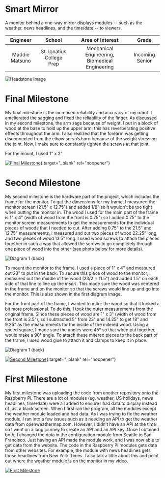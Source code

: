 ﻿# Smart Mirror
A monitor behind a one-way mirror displays modules -- such as the weather, news headlines, and the time/date -- to viewers.

| **Engineer** | **School** | **Area of Interest** | **Grade** |
|:--:|:--:|:--:|:--:|
| Maddie Matsuno | St. Ignatius College Prep | Mechanical Engineering, Biomedical Engineering | Incoming Senior

![Headstone Image](https://lh3.googleusercontent.com/pw/AM-JKLXNNEexJZXG0rhzkDKlTjmvRZy62tt_CoucRyaxNVbtEX8kDW6X9k_o2XmoF_nm-rvpAFmIHcPhf4AWfw8bw5wHvXVqkbz9FFz6AR6FgStcOLv2v2vO7t98qGfFoYlblkWpPytVqtL1oaAsK2RSrZc=s1386-no?authuser=0)
  
# Final Milestone
My final milestone is the increased reliability and accuracy of my robot. I ameliorated the sagging and fixed the reliability of the finger. As discussed in my second milestone, the arm sags because of weight. I put in a block of wood at the base to hold up the upper arm; this has reverberating positive effects throughout the arm. I also realized that the forearm was getting disconnected from the elbow servo’s horn because of the weight stress on the joint. Now, I make sure to constantly tighten the screws at that joint. 

For the mount, I used 1" x 2"

[![Final Milestone](https://res.cloudinary.com/marcomontalbano/image/upload/v1612573869/video_to_markdown/images/youtube--F7M7imOVGug-c05b58ac6eb4c4700831b2b3070cd403.jpg )](https://www.youtube.com/watch?v=F7M7imOVGug&feature=emb_logo "Final Milestone"){:target="_blank" rel="noopener"}

# Second Milestone
My second milestone is the hardware part of the project, which includes the frame for the monitor. To get the dimensions for my frame, I measured the monitor screen (21.5" x 12.75") and added 1/8" so it wouldn't be too tight when putting the monitor in. The wood I used for the main part of the frame is 1" x 4" (width of wood from the front is 0.75") so I added 0.75" to the monitor screen measurements to get the measurements for the individual pieces of woods that I needed to cut. After adding 0.75" to the 21.5" and 12.75" measurements, I measured and cut two pieces of wood 22.25" long, and two pieces of wood 13.5" long. I used wood screws to attach the pieces together in such a way that allowed the screws to go completely through one piece of wood into the other (see photo below for more details). 

![Diagram 1 (back)](https://lh3.googleusercontent.com/2FNrgtz5zVKCyi3yJ1wppvncWtxPZHoBCbG0u0IBIXcE73N-HhdCV1YzImtjs-QIJ7jUqZG9M24SSyzC5yOfEwo4-N9jLbcNRmvstZNZYrGKWCRkWs0RIw11kXjjrdnqmaHs9cxoNEI5GPube13nqial3uLDDdGpokErm307oB8MzdSjC2db4-FGpAvZn03DuReCP6w9xT00XqKhABnB4KhdrV4W_ZJxSwfU8Fp_yZAc7WVeb2dha03aOh5vnFMTjV8q_TXzonZV1esPdlOyECTtt43Zqh-BORoxQcVdyuvhuIR4Az6mM4r4OouPXpEuVvASANo1j0v9OofLzUeie0TVJ-vzt5ZZiY_GDtMv7QObnZMgZPtSGFYnPBi9_cz5Df2ZDlTe4Sm0JnV-9BlIkxm5d_U3sqW3J1H8nvNw9eR-8nCJsZBbVb2rK_xbCr2-RvbKviMIHdlysy2N63AEMfZGhX_4f7Um_TwPX3U2SaalHOO92wkeyTHjMHnxyF23XAmTCNp_bCR1Vm-nDZapSwFya9JQ4PyJgsw0_XC-IuKMvqGrcas8Ys52sWn_R_bsAyy-wdaqk-K_Q_sb9ca3FiRd1bfbHDIjvi6rPPcIiZ3sflyXcR4o06Lv0Y3KKl1Ge2FXqkwQv0cDIR5_0vfrzhH8io6ovp8_fnSXfg3_PEygBbaIz_B-NhRODbzUhrGz-bcCD9qTJEsINzwhOcVgXuPcME5LHPXDyGF9gc11dG62YkingQMs2i1sZgfNsS26KpqONG9VmnZdKC12KncozeskkbitV9tcfXQZG98nkG_LTVCHF8l9WHqEpdVZdmbjkLJWw1RXl2CX2rflUNyrjzY5vd62bFRQ3CpMntxVtLTTe7Uklm0wLgbVq7V-4Suvy7aT9F6gw0ZjVxnFnxJ71_KZMUiqK2-7M8hCs0I3nIpvy2cNjAwts7zFLhCmaaUAcPY21WHfwMu9BHs6YCU6QygYXOb07R99vrFWtGxX_-uI3LZjatldHb6e=w1445-h1339-no?authuser=4)

To mount the monitor to the frame, I used a piece of 1" x 4" and measured out 23" to put in the back. To secure this piece of wood to the monitor, I measured out the middle of the wood (23/2 = 11.5") and added 1.5" on each side of that line to line up the *insert*. This made sure the wood was centered in the frame and on the monitor so that the screws would line up and go into the monitor. This is also shown in the first diagram image.

For the front part of the frame, I wanted to miter the wood so that it looked a bit more professional. To do this, I took the outer measurements from the original frame. Since these pieces of wood are 1" x 3" (width of wood from the front is 2.5"), so I subtracted 5" from 23" and 14.25" to get 18" and 9.25" as the measurements for the inside of the mitered wood. Using a speed square, I made sure the angles were 45° so that when put together, would make a 90° angle. To attach these mitered pieces to the back part of the frame, I used wood glue to attach it and clamps to keep it in place. 

![Diagram 1 (back)](https://lh3.googleusercontent.com/1F2GlttfbSCnqxOf0OM4c2oApGgWRd1FnWdr-jNec2ocA1-nzOkL7joiiiTqDfps26vk9pGZCYUkMXPRvox1sqdbQSPKTk69zVWpzCBG0GCzEEO2GXFexydMTv6tqO5upgIOJXwuEcvtRF6RVy4yw2rwrYaVR6Nq8_8vHo70NBIeQFLfvo9ZaCwmevTZlR40fcrwJVD0dlV6br5uwNl4KQG_8A2wqh0hTSr8D2VzXhT-9ln3Zkrm4Q9NjJB9tqNMFDRmSDnyHYolh2uyE8RA0Q5sPDkaBeM4Svw79kgYJl89iSuT3qD07g45NXSBWD1s60JNYXkaCP9xbEgH3Wx4t3iq0vnkQnCekIfTtAX9srqKW95jM6MC1g1iOKNe-jT--JSCtaRP3IZ0z4DQlIHnWvYJonYOZuiPx7u-TdLnMi-Et3w0xY2IoBH8MFKaYarDrPybygkxTWn0loHSX37pTyQr0BzSx0P-mlyx7KhS2wFw199xAkcQkams6PBCdOKnfKgVV3a1NRVSyVNvRD2kTksVZmPWs-gRNxiujIoQSFAGiqCVEziF5eIlXzQGSL6uRDZvqHPKY4xTMJFnXiclcNAynu5UbTZP2thOFMDMmVbnQfAm0MTe7WRp_iN6WR8oQsuN69asmZ5vcvjPywTvsOm3n2axUh4_7cguTtveH6sTKXuXTzTLVSYXXEAE21-LljC8IoxSGb-5LwWXv8nEtccf639_GWGEz4cLTpwfZ_2SAgIlmostqLyFU2PB3WWs_G44J3weC5TkXJWXgndu_TzKliNAW47T4zbbe4t4UO3be6M-3pjNu5n93-ZIjbx5H5azl4k9rBgsu__jjIUF9MBUaSNx776nWqvwBH4cl0EO2XI8aIAKXmpIqVEEIs-3-xvgChaGmyHgm2Oq1I18eOyFhAGTXvPtpUu7tVguNlW-tJwloxG8_jxBSQvjU03ZtiXKrhDWdK9IiZaMDVoCCXl_SYzoInuxejl6oPNs7StmvGdakZj4-YZy=w2048-h1171-no?authuser=4)

[![Second Milestone](https://res.cloudinary.com/marcomontalbano/image/upload/v1612574014/video_to_markdown/images/youtube--y3VAmNlER5Y-c05b58ac6eb4c4700831b2b3070cd403.jpg)](https://www.youtube.com/watch?v=y3VAmNlER5Y&feature=emb_logo "Second Milestone"){:target="_blank" rel="noopener"}

# First Milestone
My first milestone was uploading the code from another repository onto the Raspberry Pi. There are a lot of modules (eg. weather, US holidays, news headlines, time/date) were all added to ensure I had data to display instead of just a black screen. When I first ran the program, all the modules except the weather module loaded and had data. As I was trying to fix the weather module, I ran into a few issues such as it needing an API to get the weather data from openweathermap.com. However, I didn't have an API at the time so I went on a long journey to create an API and an API key. Once I obtained both, I changed the data in the configuration module from Seattle to San Francisco. Just having an API made the module work, and I was now able to get data from the website. The code in the Raspberry Pi modules gets data from other websites. For example, the module with news headlines gets those headlines from New York Times. I also talk a little about this and point out where the weather module is on the monitor in my video.

[![First Milestone](https://i3.ytimg.com/vi/DvleNuCjUB4/maxresdefault.jpg)](https://www.youtube.com/watch?v=DvleNuCjUB4)
